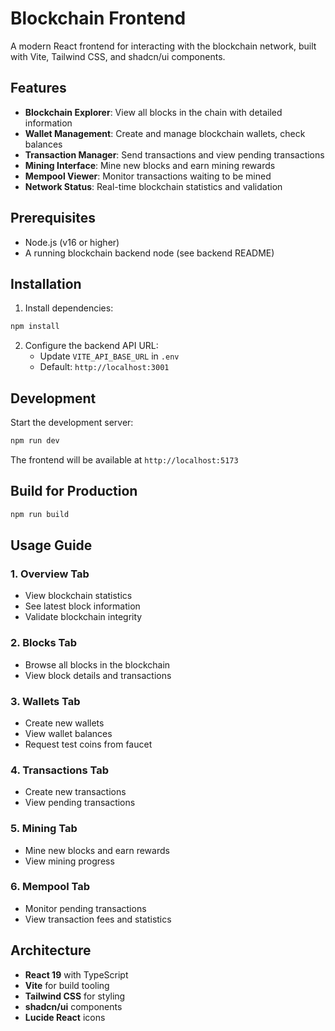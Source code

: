 # Blockchain Frontend

A modern React frontend for interacting with the blockchain network, built with Vite, Tailwind CSS, and shadcn/ui components.

## Features

- **Blockchain Explorer**: View all blocks in the chain with detailed information
- **Wallet Management**: Create and manage blockchain wallets, check balances
- **Transaction Manager**: Send transactions and view pending transactions
- **Mining Interface**: Mine new blocks and earn mining rewards
- **Mempool Viewer**: Monitor transactions waiting to be mined
- **Network Status**: Real-time blockchain statistics and validation

## Prerequisites

- Node.js (v16 or higher)
- A running blockchain backend node (see backend README)

## Installation

1. Install dependencies:
```bash
npm install
```

2. Configure the backend API URL:
   - Update `VITE_API_BASE_URL` in `.env`
   - Default: `http://localhost:3001`

## Development

Start the development server:
```bash
npm run dev
```

The frontend will be available at `http://localhost:5173`

## Build for Production

```bash
npm run build
```

## Usage Guide

### 1. Overview Tab
- View blockchain statistics
- See latest block information
- Validate blockchain integrity

### 2. Blocks Tab
- Browse all blocks in the blockchain
- View block details and transactions

### 3. Wallets Tab
- Create new wallets
- View wallet balances
- Request test coins from faucet

### 4. Transactions Tab
- Create new transactions
- View pending transactions

### 5. Mining Tab
- Mine new blocks and earn rewards
- View mining progress

### 6. Mempool Tab
- Monitor pending transactions
- View transaction fees and statistics

## Architecture

- **React 19** with TypeScript
- **Vite** for build tooling
- **Tailwind CSS** for styling
- **shadcn/ui** components
- **Lucide React** icons
